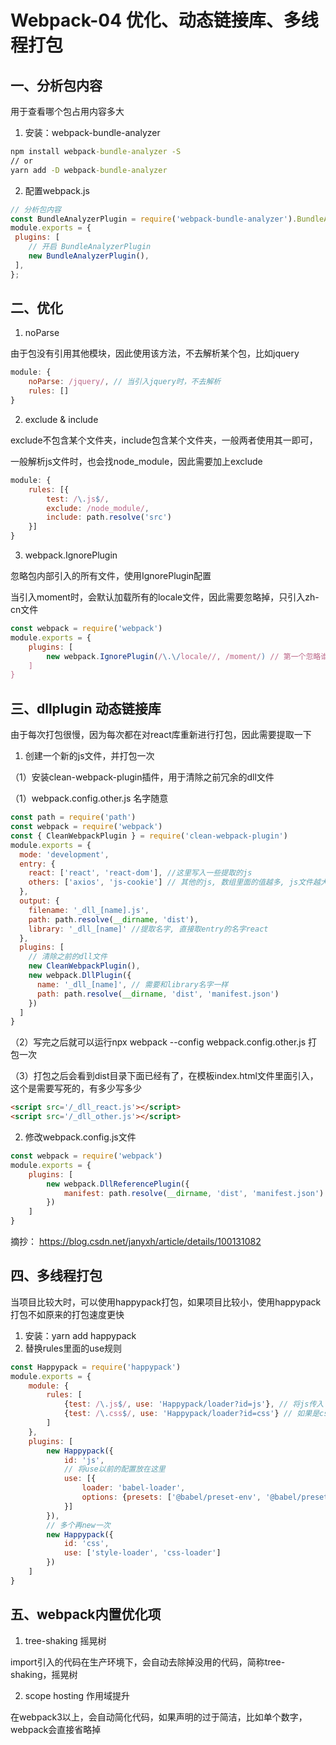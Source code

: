 # Webpack-04  优化、动态链接库、多线程打包
## 一、分析包内容
用于查看哪个包占用内容多大
1. 安装：webpack-bundle-analyzer
```cmd
npm install webpack-bundle-analyzer -S
// or
yarn add -D webpack-bundle-analyzer
```
2. 配置webpack.js
```js
// 分析包内容 
const BundleAnalyzerPlugin = require('webpack-bundle-analyzer').BundleAnalyzerPlugin; 
module.exports = {
 plugins: [ 
    // 开启 BundleAnalyzerPlugin 
    new BundleAnalyzerPlugin(), 
 ], 
};
```
## 二、优化
1. noParse

由于包没有引用其他模块，因此使用该方法，不去解析某个包，比如jquery
```js
module: {
    noParse: /jquery/, // 当引入jquery时，不去解析
    rules: []
}
```
2. exclude &  include

exclude不包含某个文件夹，include包含某个文件夹，一般两者使用其一即可，

一般解析js文件时，也会找node_module，因此需要加上exclude
```js
module: {
    rules: [{
        test: /\.js$/,
        exclude: /node_module/,
        include: path.resolve('src')
    }]
}
```
3. webpack.IgnorePlugin

忽略包内部引入的所有文件，使用IgnorePlugin配置

当引入moment时，会默认加载所有的locale文件，因此需要忽略掉，只引入zh-cn文件
```js
const webpack = require('webpack')
module.exports = {
    plugins: [
        new webpack.IgnorePlugin(/\.\/locale//, /moment/) // 第一个忽略谁, 第二个引入什么的时候
    ]
}
```

## 三、dllplugin 动态链接库

由于每次打包很慢，因为每次都在对react库重新进行打包，因此需要提取一下

1. 创建一个新的js文件，并打包一次

（1）安装clean-webpack-plugin插件，用于清除之前冗余的dll文件

（1）webpack.config.other.js     名字随意
```js
const path = require('path')
const webpack = require('webpack')
const { CleanWebpackPlugin } = require('clean-webpack-plugin')
module.exports = {
  mode: 'development',
  entry: {
    react: ['react', 'react-dom'], //这里写入一些提取的js
    others: ['axios', 'js-cookie'] // 其他的js, 数组里面的值越多, js文件越大, 如果太多可以分开写, 再单独写一个文件
  },
  output: {
    filename: '_dll_[name].js',
    path: path.resolve(__dirname, 'dist'),
    library: '_dll_[name]' //提取名字, 直接取entry的名字react
  },
  plugins: [
    // 清除之前的dll文件
    new CleanWebpackPlugin(),
    new webpack.DllPlugin({
      name: '_dll_[name]', // 需要和library名字一样
      path: path.resolve(__dirname, 'dist', 'manifest.json')
    })
  ]
}
```

（2）写完之后就可以运行npx webpack --config webpack.config.other.js     打包一次

（3）打包之后会看到dist目录下面已经有了，在模板index.html文件里面引入，这个是需要写死的，有多少写多少
```html
<script src='/_dll_react.js'></script>
<script src='/_dll_other.js'></script>
```
2. 修改webpack.config.js文件
```js
const webpack = require('webpack')
module.exports = {
    plugins: [
        new webpack.DllReferencePlugin({
            manifest: path.resolve(__dirname, 'dist', 'manifest.json')
        })
    ]
}
```
摘抄： https://blog.csdn.net/janyxh/article/details/100131082


## 四、多线程打包

当项目比较大时，可以使用happypack打包，如果项目比较小，使用happypack打包不如原来的打包速度更快
1. 安装：yarn add happypack
2. 替换rules里面的use规则
```js
const Happypack = require('happypack')
module.exports = {
    module: {
        rules: [
            {test: /\.js$/, use: 'Happypack/loader?id=js'}, // 将js传入
            {test: /\.css$/, use: 'Happypack/loader?id=css'} // 如果是css打包
        ]
    },
    plugins: [
        new Happypack({
            id: 'js',
            // 将use以前的配置放在这里
            use: [{
                loader: 'babel-loader',
                options: {presets: ['@babel/preset-env', '@babel/preset-react']}
            }]
        }),
        // 多个再new一次
        new Happypack({
            id: 'css',
            use: ['style-loader', 'css-loader']
        })
    ]
}
```

## 五、webpack内置优化项
1. tree-shaking   摇晃树

import引入的代码在生产环境下，会自动去除掉没用的代码，简称tree-shaking，摇晃树

2. scope hosting   作用域提升

在webpack3以上，会自动简化代码，如果声明的过于简洁，比如单个数字，webpack会直接省略掉



